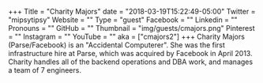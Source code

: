 +++
Title = "Charity Majors"
date = "2018-03-19T15:22:49-05:00"
Twitter = "mipsytipsy"
Website = ""
Type = "guest"
Facebook = ""
Linkedin = ""
Pronouns = ""
GitHub = ""
Thumbnail = "img/guests/cmajors.png"
Pinterest = ""
Instagram = ""
YouTube = ""
aka = ["cmajors2"]
+++
Charity Majors (Parse/Facebook) is an "Accidental Computerer". She was the first infrastructure hire at Parse, which was acquired by Facebook in April 2013. Charity handles all of the backend operations and DBA work, and manages a team of 7 engineers.

